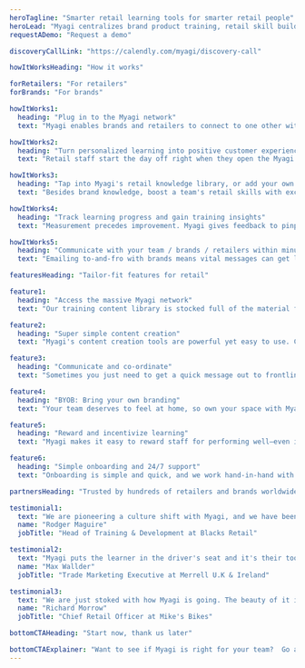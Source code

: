 ```yaml
---
heroTagline: "Smarter retail learning tools for smarter retail people"
heroLead: "Myagi centralizes brand product training, retail skill building, and communication tools to let your frontline staff deliver unforgettable customer experiences every single day."
requestADemo: "Request a demo"

discoveryCallLink: "https://calendly.com/myagi/discovery-call"

howItWorksHeading: "How it works"

forRetailers: "For retailers"
forBrands: "For brands"

howItWorks1:
  heading: "Plug in to the Myagi network"
  text: "Myagi enables brands and retailers to connect to one other with a single click. Brands upload product training material and create lessons. Retailers choose the brands they carry and select what information to deliver to their frontline staff."

howItWorks2:
  heading: "Turn personalized learning into positive customer experiences"
  text: "Retail staff start the day off right when they open the Myagi app and learn about the day's lessons right there on their mobile devices. Hand pick which content you want them to digest, and give different teams different learning content."

howItWorks3:
  heading: "Tap into Myagi's retail knowledge library, or add your own training content"
  text: "Besides brand knowledge, boost a team's retail skills with exclusive classes from leading retail experts. Retailers can also upload videos, documents, and quizzes straight into Myagi and build private learning plans and lessons for their own team."

howItWorks4:
  heading: "Track learning progress and gain training insights"
  text: "Measurement precedes improvement. Myagi gives feedback to pinpoint where best to focus to continually improve the performance of your team every day. You can even gamify learning with leaderboards and reward programs."

howItWorks5:
  heading: "Communicate with your team / brands / retailers within minutes"
  text: "Emailing to-and-fro with brands means vital messages can get lost in their daily inbox barrage. In some cases, failing to update how they sell a product can ruin the sell-thru. Myagi gives you a channel to communicate with them, without messages getting lost in the noise."

featuresHeading: "Tailor-fit features for retail"

feature1:
  heading: "Access the massive Myagi network"
  text: "Our training content library is stocked full of the material from hundreds of brands and experts. As a retailer, you can connect to the brands you stock. As a brand, you can add your own material to this library within minutes.  Trust us, we timed it."

feature2:
  heading: "Super simple content creation"
  text: "Myagi's content creation tools are powerful yet easy to use. Create lessons using videos, documents, quizzes, websites, SCORM content, and flashcards. When you're ready you can share that content with your team or with the entire Myagi network."

feature3:
  heading: "Communicate and co-ordinate"
  text: "Sometimes you just need to get a quick message out to frontline staff. With Myagi, you can deliver announcements which then become discussion threads. This functionality is available to brands and team managers as well."

feature4:
  heading: "BYOB: Bring your own branding"
  text: "Your team deserves to feel at home, so own your space with Myagi’s rich custom branding features. Make your own landing and sign-in pages, customize the content you share, and so much more."

feature5:
  heading: "Reward and incentivize learning"
  text: "Myagi makes it easy to reward staff for performing well—even if you're a brand. Attach badges to sequences of learning content; you can even include discounts or free products with those badges."

feature6:
  heading: "Simple onboarding and 24/7 support"
  text: "Onboarding is simple and quick, and we work hand-in-hand with your education team. Once you're live, our 24/7 support will be available to help your staff with any issues they run into while using Myagi. Or, you know, if they just wanna chat."

partnersHeading: "Trusted by hundreds of retailers and brands worldwide"

testimonial1:
  text: "We are pioneering a culture shift with Myagi, and we have been very surprised by the uptake and progress..."
  name: "Rodger Maguire"
  jobTitle: "Head of Training & Development at Blacks Retail"

testimonial2:
  text: "Myagi puts the learner in the driver's seat and it's their tool to be used as and when and how they see fit..."
  name: "Max Wallder"
  jobTitle: "Trade Marketing Executive at Merrell U.K & Ireland"

testimonial3:
  text: "We are just stoked with how Myagi is going. The beauty of it is that it’s not daunting to me or our team..."
  name: "Richard Morrow"
  jobTitle: "Chief Retail Officer at Mike's Bikes"

bottomCTAHeading: "Start now, thank us later"

bottomCTAExplainer: "Want to see if Myagi is right for your team?  Go ahead—Myagi is forever free for up to 15 stores on your account (for retailers). Need extra features like team analytics and permission settings, or have a lesson you want to add to the network? Get in touch and we'll set up a trial."
---
```

